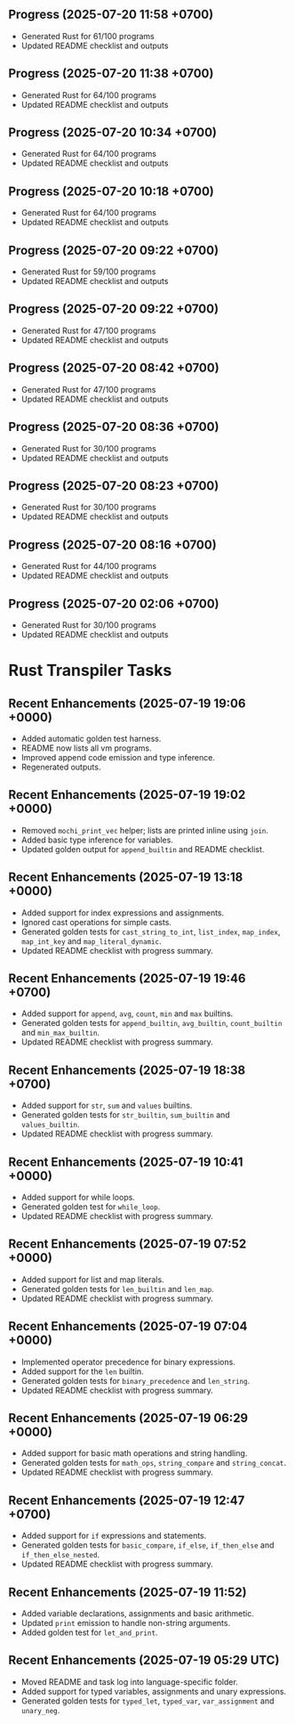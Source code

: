 ## Progress (2025-07-20 11:58 +0700)
- Generated Rust for 61/100 programs
- Updated README checklist and outputs

## Progress (2025-07-20 11:38 +0700)
- Generated Rust for 64/100 programs
- Updated README checklist and outputs

## Progress (2025-07-20 10:34 +0700)
- Generated Rust for 64/100 programs
- Updated README checklist and outputs

## Progress (2025-07-20 10:18 +0700)
- Generated Rust for 64/100 programs
- Updated README checklist and outputs

## Progress (2025-07-20 09:22 +0700)
- Generated Rust for 59/100 programs
- Updated README checklist and outputs

## Progress (2025-07-20 09:22 +0700)
- Generated Rust for 47/100 programs
- Updated README checklist and outputs

## Progress (2025-07-20 08:42 +0700)
- Generated Rust for 47/100 programs
- Updated README checklist and outputs

## Progress (2025-07-20 08:36 +0700)
- Generated Rust for 30/100 programs
- Updated README checklist and outputs

## Progress (2025-07-20 08:23 +0700)
- Generated Rust for 30/100 programs
- Updated README checklist and outputs

## Progress (2025-07-20 08:16 +0700)
- Generated Rust for 44/100 programs
- Updated README checklist and outputs

## Progress (2025-07-20 02:06 +0700)
- Generated Rust for 30/100 programs
- Updated README checklist and outputs

# Rust Transpiler Tasks
## Recent Enhancements (2025-07-19 19:06 +0000)
- Added automatic golden test harness.
- README now lists all vm programs.
- Improved append code emission and type inference.
- Regenerated outputs.

## Recent Enhancements (2025-07-19 19:02 +0000)
- Removed `mochi_print_vec` helper; lists are printed inline using `join`.
- Added basic type inference for variables.
- Updated golden output for `append_builtin` and README checklist.

## Recent Enhancements (2025-07-19 13:18 +0000)
- Added support for index expressions and assignments.
- Ignored cast operations for simple casts.
- Generated golden tests for `cast_string_to_int`, `list_index`, `map_index`, `map_int_key` and `map_literal_dynamic`.
- Updated README checklist with progress summary.

## Recent Enhancements (2025-07-19 19:46 +0700)
- Added support for `append`, `avg`, `count`, `min` and `max` builtins.
- Generated golden tests for `append_builtin`, `avg_builtin`, `count_builtin` and `min_max_builtin`.
- Updated README checklist with progress summary.

## Recent Enhancements (2025-07-19 18:38 +0700)
- Added support for `str`, `sum` and `values` builtins.
- Generated golden tests for `str_builtin`, `sum_builtin` and `values_builtin`.
- Updated README checklist with progress summary.

## Recent Enhancements (2025-07-19 10:41 +0000)
- Added support for while loops.
- Generated golden test for `while_loop`.
- Updated README checklist with progress summary.

## Recent Enhancements (2025-07-19 07:52 +0000)
- Added support for list and map literals.
- Generated golden tests for `len_builtin` and `len_map`.
- Updated README checklist with progress summary.

## Recent Enhancements (2025-07-19 07:04 +0000)
- Implemented operator precedence for binary expressions.
- Added support for the `len` builtin.
- Generated golden tests for `binary_precedence` and `len_string`.
- Updated README checklist with progress summary.

## Recent Enhancements (2025-07-19 06:29 +0000)
- Added support for basic math operations and string handling.
- Generated golden tests for `math_ops`, `string_compare` and `string_concat`.
- Updated README checklist with progress summary.

## Recent Enhancements (2025-07-19 12:47 +0700)
- Added support for `if` expressions and statements.
- Generated golden tests for `basic_compare`, `if_else`, `if_then_else` and `if_then_else_nested`.
- Updated README checklist with progress summary.

## Recent Enhancements (2025-07-19 11:52)
- Added variable declarations, assignments and basic arithmetic.
- Updated `print` emission to handle non-string arguments.
- Added golden test for `let_and_print`.

## Recent Enhancements (2025-07-19 05:29 UTC)
- Moved README and task log into language-specific folder.
- Added support for typed variables, assignments and unary expressions.
- Generated golden tests for `typed_let`, `typed_var`, `var_assignment` and `unary_neg`.

